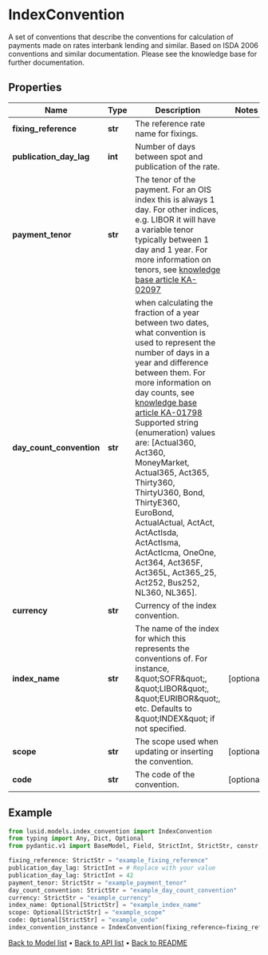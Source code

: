 # IndexConvention

A set of conventions that describe the conventions for calculation of payments made on rates interbank lending and similar. Based on ISDA 2006 conventions and similar documentation. Please see the knowledge base for further documentation.
## Properties
Name | Type | Description | Notes
------------ | ------------- | ------------- | -------------
**fixing_reference** | **str** | The reference rate name for fixings. | 
**publication_day_lag** | **int** | Number of days between spot and publication of the rate. | 
**payment_tenor** | **str** | The tenor of the payment. For an OIS index this is always 1 day. For other indices, e.g. LIBOR it will have a variable tenor typically between 1 day and 1 year.  For more information on tenors, see [knowledge base article KA-02097](https://support.lusid.com/knowledgebase/article/KA-02097) | 
**day_count_convention** | **str** | when calculating the fraction of a year between two dates, what convention is used to represent the number of days in a year and difference between them. For more information on day counts, see [knowledge base article KA-01798](https://support.lusid.com/knowledgebase/article/KA-01798)              Supported string (enumeration) values are: [Actual360, Act360, MoneyMarket, Actual365, Act365, Thirty360, ThirtyU360, Bond, ThirtyE360, EuroBond, ActualActual, ActAct, ActActIsda, ActActIsma, ActActIcma, OneOne, Act364, Act365F, Act365L, Act365_25, Act252, Bus252, NL360, NL365]. | 
**currency** | **str** | Currency of the index convention. | 
**index_name** | **str** | The name of the index for which this represents the conventions of. For instance, \&quot;SOFR\&quot;, \&quot;LIBOR\&quot;, \&quot;EURIBOR\&quot;, etc. Defaults to \&quot;INDEX\&quot; if not specified. | [optional] 
**scope** | **str** | The scope used when updating or inserting the convention. | [optional] 
**code** | **str** | The code of the convention. | [optional] 
## Example

```python
from lusid.models.index_convention import IndexConvention
from typing import Any, Dict, Optional
from pydantic.v1 import BaseModel, Field, StrictInt, StrictStr, constr, validator

fixing_reference: StrictStr = "example_fixing_reference"
publication_day_lag: StrictInt = # Replace with your value
publication_day_lag: StrictInt = 42
payment_tenor: StrictStr = "example_payment_tenor"
day_count_convention: StrictStr = "example_day_count_convention"
currency: StrictStr = "example_currency"
index_name: Optional[StrictStr] = "example_index_name"
scope: Optional[StrictStr] = "example_scope"
code: Optional[StrictStr] = "example_code"
index_convention_instance = IndexConvention(fixing_reference=fixing_reference, publication_day_lag=publication_day_lag, payment_tenor=payment_tenor, day_count_convention=day_count_convention, currency=currency, index_name=index_name, scope=scope, code=code)

```

[Back to Model list](../README.md#documentation-for-models) &#8226; [Back to API list](../README.md#documentation-for-api-endpoints) &#8226; [Back to README](../README.md)

